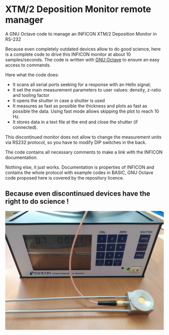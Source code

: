 # XTM/2 Deposition Monitor remote manager

A GNU Octave code to manage an INFICON XTM/2 Deposition Monitor in RS-232

Because even completely outdated devices allow to do good science, here is a complete code to drive this INFICON monitor at about 10 samples/seconds. The code is written with [GNU Octave](https://octave.org/) to ensure an easy access to commands.

Here what the code does:
- It scans all serial ports seeking for a response with an Hello signal;
- It set the main measurement parameters to user values: density, z-ratio and tooling factor
- It opens the shutter in case a shutter is used
- It measures as fast as possible the thickness and plots as fast as possible the data. Using fast mode allows skipping the plot to reach 10 Hz.
- It stores data in a text file at the end and close the shutter (if connected).

This discontinued monitor does not allow to change the measurement units via RS232 protocol, so you have to modify DIP switches in the back.

The code contains all necessary comments to make a link with the INFICON documentation.

Nothing else, it just works. Documentation is properties of INFICON and contains the whole protocol with example codes in BASIC, GNU Octave code proposed here is covered by the repository licence.

## Because even discontinued devices have the right to do science !
![](/Documentation/XTM2_Deposition_Monitor.jpg)

